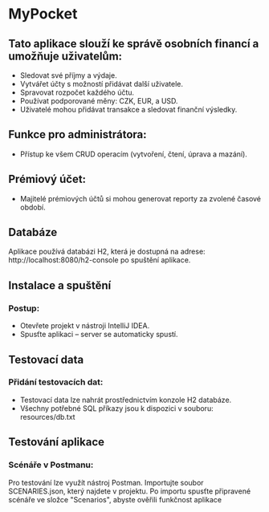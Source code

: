 # MyPocket

## Tato aplikace slouží ke správě osobních financí a umožňuje uživatelům:
- Sledovat své příjmy a výdaje.
- Vytvářet účty s možností přidávat další uživatele.
- Spravovat rozpočet každého účtu.
- Používat podporované měny: CZK, EUR, a USD.
- Uživatelé mohou přidávat transakce a sledovat finanční výsledky.
## Funkce pro administrátora:
- Přístup ke všem CRUD operacím (vytvoření, čtení, úprava a mazání).
## Prémiový účet:
- Majitelé prémiových účtů si mohou generovat reporty za zvolené časové období.

## Databáze
Aplikace používá databázi H2, která je dostupná na adrese:
http://localhost:8080/h2-console po spuštění aplikace.


## Instalace a spuštění
### Postup:
- Otevřete projekt v nástroji IntelliJ IDEA.
- Spusťte aplikaci – server se automaticky spustí.

## Testovací data
### Přidání testovacích dat:
- Testovací data lze nahrát prostřednictvím konzole H2 databáze.
- Všechny potřebné SQL příkazy jsou k dispozici v souboru:
resources/db.txt

## Testování aplikace
### Scénáře v Postmanu:
Pro testování lze využít nástroj Postman.
Importujte soubor SCENARIES.json, který najdete v projektu.
Po importu spusťte připravené scénáře ve složce "Scenarios", abyste ověřili funkčnost aplikace


